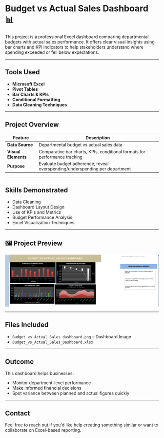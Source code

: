 # Budget vs Actual Sales Dashboard 📊

This project is a professional Excel dashboard comparing departmental budgets with actual sales performance. It offers clear visual insights using bar charts and KPI indicators to help stakeholders understand where spending exceeded or fell below expectations.

---

## Tools Used

- **Microsoft Excel**
- **Pivot Tables**
- **Bar Charts & KPIs**
- **Conditional Formatting**
- **Data Cleaning Techniques**

---

## Project Overview

| Feature                 | Description                                                                 |
|------------------------|-----------------------------------------------------------------------------|
| **Data Source**        | Departmental budget vs actual sales data                                    |
| **Visual Elements**    | Comparative bar charts, KPIs, conditional formats for performance tracking  |
| **Purpose**            | Evaluate budget adherence, reveal overspending/underspending per department |

---

## Skills Demonstrated

- Data Cleaning
- Dashboard Layout Design
- Use of KPIs and Metrics
- Budget Performance Analysis
- Excel Visualization Techniques

---

## 🖼️ Project Preview

![Budget vs Actual Sales Dashboard](./Budget%20vs%20Actual%20Sales%20dashboard.png)

---

## Files Included

- `Budget vs Actual Sales dashboard.png` – Dashboard Image
- `Budget_vs_Actual_Sales_Dashboard.xlsx` 

---

## Outcome

This dashboard helps businesses:
- Monitor department-level performance
- Make informed financial decisions
- Spot variance between planned and actual figures quickly

---

## Contact

Feel free to reach out if you'd like help creating something similar or want to collaborate on Excel-based reporting.
